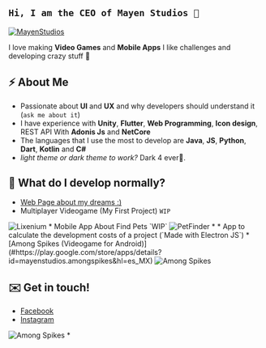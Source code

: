 ## `Hi, I am the CEO of Mayen Studios 🖤`

<a href="https://mayenstudios.github.io/mayenstudios_page/"><img src="https://mayenstudios.github.io/mayenstudios_page/images/background.png" title="MayenStudios" alt="MayenStudios"></a>

I love making **Video Games** and **Mobile Apps**
I like challenges and developing crazy stuff 🦄

## ⚡ About Me
* Passionate about **UI** and **UX** and why developers should understand it (`ask me about it`)
* I have experience with **Unity**, **Flutter**, **Web Programming**, **Icon design**, REST API With **Adonis Js** and **NetCore**
* The languages that I use the most to develop are **Java**, **JS**, **Python**, **Dart**, **Kotlin** and **C#**
* *light theme or dark theme to work?* Dark 4 ever🧛.

## 🤔 What do I develop normally?
* [Web Page about my dreams :\)](#https://mayenstudios.github.io/mayenstudios_page/)
* Multiplayer Videogame (My First Project) `WIP` 
<img src="https://mayenstudios.github.io/mayenstudios_page/images/Lixenium4.PNG" title="Lixenium" alt="Lixenium">
* Mobile App About Find Pets `WIP` 
<img src="https://mayenstudios.github.io/mayenstudios_page/images/pet9.png" title="PetFinder" alt="PetFinder"> *
* App to calculate the development costs of a project (`Made with Electron JS`)
* [Among Spikes (Videogame for Android)](#https://play.google.com/store/apps/details?id=mayenstudios.amongspikes&hl=es_MX)
<img src="https://mayenstudios.github.io/mayenstudios_page/images/Among1.jpg" title="Among Spikes" alt="Among Spikes">  

## ✉️ Get in touch!
* [Facebook](https://web.facebook.com/May3nStudios/)
* [Instagram](https://www.instagram.com/mayenstudios/)


<img src="https://instagram.fntr6-2.fna.fbcdn.net/v/t51.2885-15/fr/e15/s1080x1080/102550428_2376248126009431_4070752053896823436_n.jpg?_nc_ht=instagram.fntr6-2.fna.fbcdn.net&amp;_nc_cat=107&amp;_nc_ohc=77ps9rCrek0AX8bP_Pk&amp;oh=216939de6ed0d33616fe3ac6fb4ea444&amp;oe=5F36980B" title="Among Spikes" alt="Among Spikes">
*
